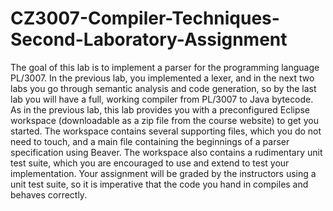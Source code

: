 # CZ3007-Compiler-Techniques-Second-Laboratory-Assignment
The goal of this lab is to implement a parser for the programming language PL/3007. In the previous lab, you implemented a lexer, and in the next two labs you go through semantic analysis and code generation, so by the last lab you will have a full, working compiler from PL/3007 to Java bytecode. As in the previous lab, this lab provides you with a preconfigured Eclipse workspace (downloadable as a zip file from the course website) to get you started. The workspace contains several supporting files, which you do not need to touch, and a main file containing the beginnings of a parser specification using Beaver. The workspace also contains a rudimentary unit test suite, which you are encouraged to use and extend to test your implementation. Your assignment will be graded by the instructors using a unit test suite, so it is imperative that the code you hand in compiles and behaves correctly.
